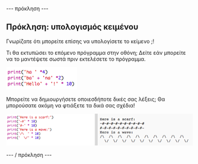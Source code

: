 \--- πρόκληση \---

## Πρόκληση: υπολογισμός κειμένου

Γνωρίζατε ότι μπορείτε επίσης να υπολογίσετε το κείμενο ;!

Τι θα εκτυπώσει το επόμενο πρόγραμμα στην οθόνη; Δείτε εάν μπορείτε να το μαντέψετε σωστά πριν εκτελέσετε το πρόγραμμα.

![screenshot](images/me-text-calc.png)

Μπορείτε να δημιουργήσετε οποιεσδήποτε δικές σας λέξεις; Θα μπορούσατε ακόμη να φτιάξετε τα δικά σας σχέδια!

![screenshot](images/me-patterns.png)

\--- / πρόκληση \---